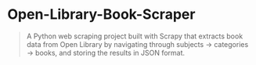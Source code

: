 # Open-Library-Book-Scraper
>A Python web scraping project built with Scrapy that extracts book data from Open Library by navigating through subjects → categories → books, and storing the results in JSON format.

